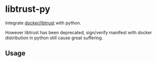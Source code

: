 # libtrust-py

Integrate [docker/libtrust](https://github.com/docker/libtrust) with python.

However libtrust has been deprecated, sign/verify manifest with docker distribution in python still cause great suffering.

## Usage

```python

```